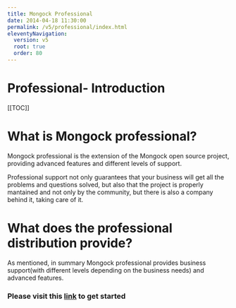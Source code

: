 ```yaml
---
title: Mongock Professional  
date: 2014-04-18 11:30:00 
permalink: /v5/professional/index.html
eleventyNavigation:
  version: v5
  root: true
  order: 80
---
```

<h1 class="title">Professional- Introduction</h1>

[[TOC]]

# What is Mongock professional?
Mongock professional is the extension of the Mongock open source project, providing advanced features and different levels of support. 

Professional support not only guarantees that your business will get all the problems and questions solved, but also that the project is properly mantained and not only by the community, but there is also a company behind it, taking care of it.

# What does the professional distribution provide?

As mentioned, in summary Mongock professional provides business support(with different levels depending on the business needs) and advanced features. 


### Please visit this [link](/v5/professional/setup.html) to get started 